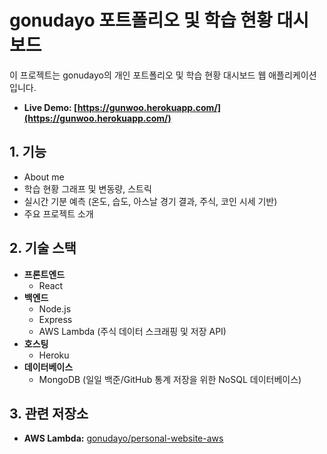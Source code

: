 # gonudayo 포트폴리오 및 학습 현황 대시보드

이 프로젝트는 gonudayo의 개인 포트폴리오 및 학습 현황 대시보드 웹 애플리케이션입니다.

* **Live Demo: [https://gunwoo.herokuapp.com/](https://gunwoo.herokuapp.com/)**

## 1. 기능

* About me
* 학습 현황 그래프 및 변동량, 스트릭
* 실시간 기분 예측 (온도, 습도, 아스날 경기 결과, 주식, 코인 시세 기반)
* 주요 프로젝트 소개

## 2. 기술 스택

* **프론트엔드**
    * React
* **백엔드**
    * Node.js
    * Express 
    * AWS Lambda (주식 데이터 스크래핑 및 저장 API)
* **호스팅**
    * Heroku
* **데이터베이스**
    * MongoDB (일일 백준/GitHub 통계 저장을 위한 NoSQL 데이터베이스)

## 3. 관련 저장소

* **AWS Lambda:** [gonudayo/personal-website-aws](https://github.com/gonudayo/personal-website-aws)
